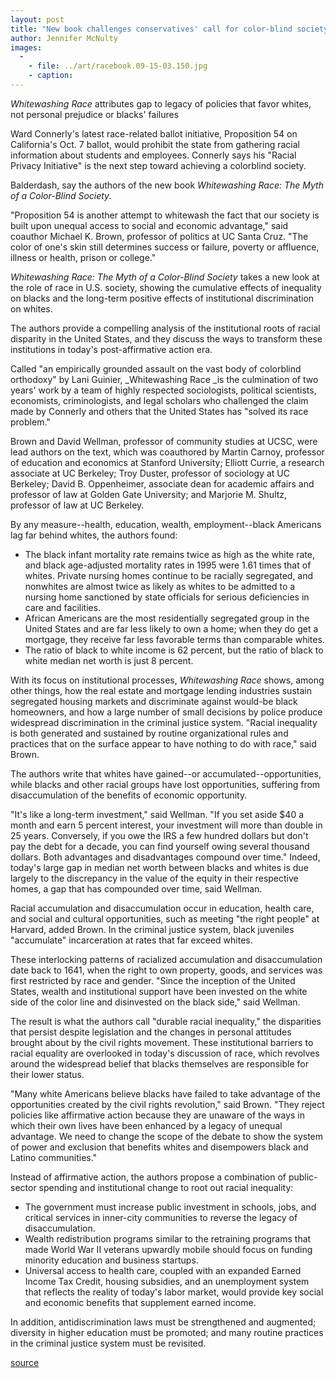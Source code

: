 ```yaml
---
layout: post
title: "New book challenges conservatives' call for color-blind society"
author: Jennifer McNulty
images:
  -
    - file: ../art/racebook.09-15-03.150.jpg
    - caption: 
---
```


_Whitewashing Race_ attributes gap to legacy of policies that favor whites, not personal prejudice or blacks' failures

Ward Connerly's latest race-related ballot initiative, Proposition 54 on California's Oct. 7 ballot, would prohibit the state from gathering racial information about students and employees. Connerly says his "Racial Privacy Initiative" is the next step toward achieving a colorblind society.

Balderdash, say the authors of the new book _Whitewashing Race: The Myth of a Color-Blind Society._  

"Proposition 54 is another attempt to whitewash the fact that our society is built upon unequal access to social and economic advantage," said coauthor Michael K. Brown, professor of politics at UC Santa Cruz. "The color of one's skin still determines success or failure, poverty or affluence, illness or health, prison or college."   

_Whitewashing Race: The Myth of a Color-Blind Society_ takes a new look at the role of race in U.S. society, showing the cumulative effects of inequality on blacks and the long-term positive effects of institutional discrimination on whites.

The authors provide a compelling analysis of the institutional roots of racial disparity in the United States, and they discuss the ways to transform these institutions in today's post-affirmative action era.  

Called "an empirically grounded assault on the vast body of colorblind orthodoxy" by Lani Guinier, _Whitewashing Race _is the culmination of two years' work by a team of highly respected sociologists, political scientists, economists, criminologists, and legal scholars who challenged the claim made by Connerly and others that the United States has "solved its race problem."

Brown and David Wellman, professor of community studies at UCSC, were lead authors on the text, which was coauthored by Martin Carnoy, professor of education and economics at Stanford University; Elliott Currie, a research associate at UC Berkeley; Troy Duster, professor of sociology at UC Berkeley; David B. Oppenheimer, associate dean for academic affairs and professor of law at Golden Gate University; and Marjorie M. Shultz, professor of law at UC Berkeley.  

By any measure--health, education, wealth, employment--black Americans lag far behind whites, the authors found:  

* The black infant mortality rate remains twice as high as the white rate, and black age-adjusted mortality rates in 1995 were 1.61 times that of whites. Private nursing homes continue to be racially segregated, and nonwhites are almost twice as likely as whites to be admitted to a nursing home sanctioned by state officials for serious deficiencies in care and facilities.  
* African Americans are the most residentially segregated group in the United States and are far less likely to own a home; when they do get a mortgage, they receive far less favorable terms than comparable whites.   
* The ratio of black to white income is 62 percent, but the ratio of black to white median net worth is just 8 percent.  

With its focus on institutional processes, _Whitewashing Race_ shows, among other things, how the real estate and mortgage lending industries sustain segregated housing markets and discriminate against would-be black homeowners, and how a large number of small decisions by police produce widespread discrimination in the criminal justice system. "Racial inequality is both generated and sustained by routine organizational rules and practices that on the surface appear to have nothing to do with race," said Brown.  

The authors write that whites have gained--or accumulated--opportunities, while blacks and other racial groups have lost opportunities, suffering from disaccumulation of the benefits of economic opportunity.  

"It's like a long-term investment," said Wellman. "If you set aside $40 a month and earn 5 percent interest, your investment will more than double in 25 years. Conversely, if you owe the IRS a few hundred dollars but don't pay the debt for a decade, you can find yourself owing several thousand dollars. Both advantages and disadvantages compound over time." Indeed, today's large gap in median net worth between blacks and whites is due largely to the discrepancy in the value of the equity in their respective homes, a gap that has compounded over time, said Wellman.   

Racial accumulation and disaccumulation occur in education, health care, and social and cultural opportunities, such as meeting "the right people" at Harvard, added Brown. In the criminal justice system, black juveniles "accumulate" incarceration at rates that far exceed whites.  

These interlocking patterns of racialized accumulation and disaccumulation date back to 1641, when the right to own property, goods, and services was first restricted by race and gender. "Since the inception of the United States, wealth and institutional support have been invested on the white side of the color line and disinvested on the black side," said Wellman.   

The result is what the authors call "durable racial inequality," the disparities that persist despite legislation and the changes in personal attitudes brought about by the civil rights movement. These institutional barriers to racial equality are overlooked in today's discussion of race, which revolves around the widespread belief that blacks themselves are responsible for their lower status.   

"Many white Americans believe blacks have failed to take advantage of the opportunities created by the civil rights revolution," said Brown. "They reject policies like affirmative action because they are unaware of the ways in which their own lives have been enhanced by a legacy of unequal advantage. We need to change the scope of the debate to show the system of power and exclusion that benefits whites and disempowers black and Latino communities."   

Instead of affirmative action, the authors propose a combination of public-sector spending and institutional change to root out racial inequality:  

* The government must increase public investment in schools, jobs, and critical services in inner-city communities to reverse the legacy of disaccumulation.  
* Wealth redistribution programs similar to the retraining programs that made World War II veterans upwardly mobile should focus on funding minority education and business startups.  
* Universal access to health care, coupled with an expanded Earned Income Tax Credit, housing subsidies, and an unemployment system that reflects the reality of today's labor market, would provide key social and economic benefits that supplement earned income.   

In addition, antidiscrimination laws must be strengthened and augmented; diversity in higher education must be promoted; and many routine practices in the criminal justice system must be revisited.   

[source](http://www1.ucsc.edu/currents/03-04/09-15/race.html "Permalink to race")
